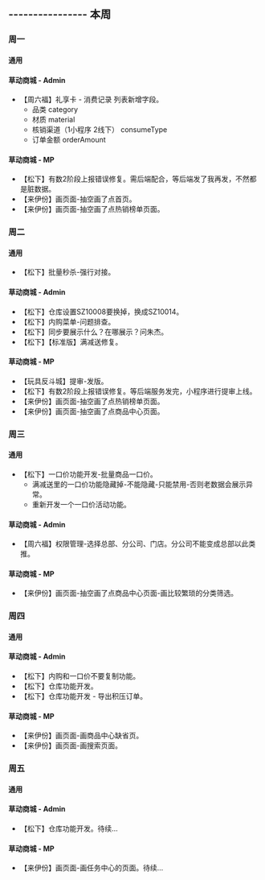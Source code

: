 ## ---------------- 本周

### 周一
#### 通用
#### 草动商城 - Admin
* 【周六福】礼享卡 - 消费记录 列表新增字段。
  - 品类 category
  - 材质 material
  - 核销渠道（1小程序 2线下）  consumeType
  - 订单金额 orderAmount
#### 草动商城 - MP
* 【松下】有数2阶段上报错误修复。需后端配合，等后端发了我再发，不然都是脏数据。
* 【来伊份】画页面-抽空画了点首页。
* 【来伊份】画页面-抽空画了点热销榜单页面。

### 周二
#### 通用
* 【松下】批量秒杀-强行对接。
#### 草动商城 - Admin
* 【松下】仓库设置SZ10008要换掉，换成SZ10014。
* 【松下】内购菜单-问题排查。
* 【松下】同步要展示什么？在哪展示？问朱杰。
* 【松下】【标准版】满减送修复。
#### 草动商城 - MP
* 【玩具反斗城】提审-发版。
* 【松下】有数2阶段上报错误修复。等后端服务发完，小程序进行提审上线。
* 【来伊份】画页面-抽空画了点热销榜单页面。
* 【来伊份】画页面-抽空画了点商品中心页面。

### 周三
#### 通用
* 【松下】一口价功能开发-批量商品一口价。
  - 满减送里的一口价功能隐藏掉-不能隐藏-只能禁用-否则老数据会展示异常。
  - 重新开发一个一口价活动功能。
#### 草动商城 - Admin
* 【周六福】权限管理-选择总部、分公司、门店。分公司不能变成总部以此类推。
#### 草动商城 - MP
* 【来伊份】画页面-抽空画了点商品中心页面-画比较繁琐的分类筛选。

### 周四
#### 通用
#### 草动商城 - Admin
* 【松下】内购和一口价不要复制功能。
* 【松下】仓库功能开发。
* 【松下】仓库功能开发 - 导出积压订单。
#### 草动商城 - MP
* 【来伊份】画页面-画商品中心缺省页。
* 【来伊份】画页面-画搜索页面。

### 周五
#### 通用
#### 草动商城 - Admin
* 【松下】仓库功能开发。待续...
#### 草动商城 - MP
* 【来伊份】画页面-画任务中心的页面。待续...
